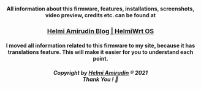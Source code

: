 <h4 align="center">All information about this firmware, features, installations, screenshots, video preview, credits etc. can be found at</h4>
<h3 align="center"><a href="https://www.helmiau.com/blog/openwrt-rpi">Helmi Amirudin Blog | HelmiWrt OS</a></h3>
<h4 align="center">I moved all information related to this firmware to my site, because it has translations feature. This will make it easier for you to understand each point.</h4>

<h5 align="center">Copyright by <a href="http://www.helmiau.com">Helmi Amirudin</a> ® 2021 <br> Thank You ! 🤝</h5>
